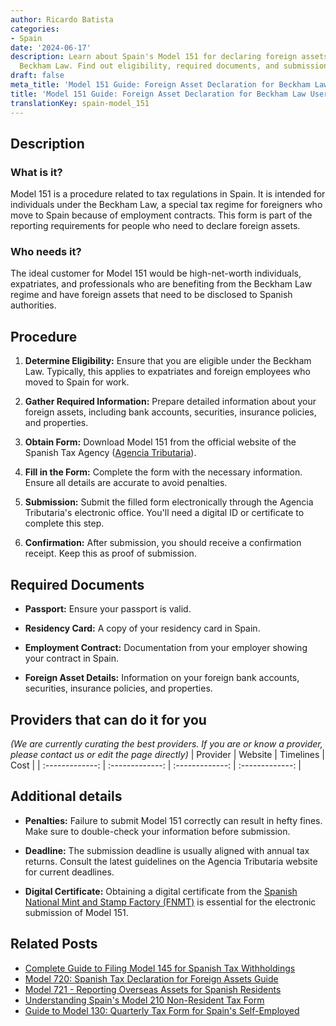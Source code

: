 ```yaml
---
author: Ricardo Batista
categories:
- Spain
date: '2024-06-17'
description: Learn about Spain's Model 151 for declaring foreign assets under the
  Beckham Law. Find out eligibility, required documents, and submission steps.
draft: false
meta_title: 'Model 151 Guide: Foreign Asset Declaration for Beckham Law Users'
title: 'Model 151 Guide: Foreign Asset Declaration for Beckham Law Users'
translationKey: spain-model_151
---
```


## Description

### What is it?
Model 151 is a procedure related to tax regulations in Spain. It is intended for individuals under the Beckham Law, a special tax regime for foreigners who move to Spain because of employment contracts. This form is part of the reporting requirements for people who need to declare foreign assets.

### Who needs it?
The ideal customer for Model 151 would be high-net-worth individuals, expatriates, and professionals who are benefiting from the Beckham Law regime and have foreign assets that need to be disclosed to Spanish authorities.

## Procedure

1. **Determine Eligibility:**
   Ensure that you are eligible under the Beckham Law. Typically, this applies to expatriates and foreign employees who moved to Spain for work.

2. **Gather Required Information:**
   Prepare detailed information about your foreign assets, including bank accounts, securities, insurance policies, and properties.

3. **Obtain Form:**
   Download Model 151 from the official website of the Spanish Tax Agency ([Agencia Tributaria](https://www.agenciatributaria.gob.es/)).

4. **Fill in the Form:**
   Complete the form with the necessary information. Ensure all details are accurate to avoid penalties.

5. **Submission:**
   Submit the filled form electronically through the Agencia Tributaria's electronic office. You'll need a digital ID or certificate to complete this step.

6. **Confirmation:**
   After submission, you should receive a confirmation receipt. Keep this as proof of submission.

## Required Documents

- **Passport:**
  Ensure your passport is valid.
  
- **Residency Card:**
  A copy of your residency card in Spain.

- **Employment Contract:**
  Documentation from your employer showing your contract in Spain.

- **Foreign Asset Details:**
  Information on your foreign bank accounts, securities, insurance policies, and properties.

## Providers that can do it for you
_(We are currently curating the best providers. If you are or know a provider, please contact us or edit the page directly)_
| Provider        |     Website     |     Timelines    |       Cost      |
| :-------------: | :-------------: |  :-------------: | :-------------: |

## Additional details

- **Penalties:**
  Failure to submit Model 151 correctly can result in hefty fines. Make sure to double-check your information before submission.
  
- **Deadline:**
  The submission deadline is usually aligned with annual tax returns. Consult the latest guidelines on the Agencia Tributaria website for current deadlines.

- **Digital Certificate:**
  Obtaining a digital certificate from the [Spanish National Mint and Stamp Factory (FNMT)](https://www.sede.fnmt.gob.es/en/home) is essential for the electronic submission of Model 151.

## Related Posts

- [Complete Guide to Filing Model 145 for Spanish Tax Withholdings](https://tramitit.com/guides/spain/model_145/)
- [Model 720: Spanish Tax Declaration for Foreign Assets Guide](https://tramitit.com/guides/spain/model_720/)
- [Model 721 - Reporting Overseas Assets for Spanish Residents](https://tramitit.com/guides/spain/model_721/)
- [Understanding Spain's Model 210 Non-Resident Tax Form](https://tramitit.com/guides/spain/model_210/)
- [Guide to Model 130: Quarterly Tax Form for Spain's Self-Employed](https://tramitit.com/guides/spain/model_130/)